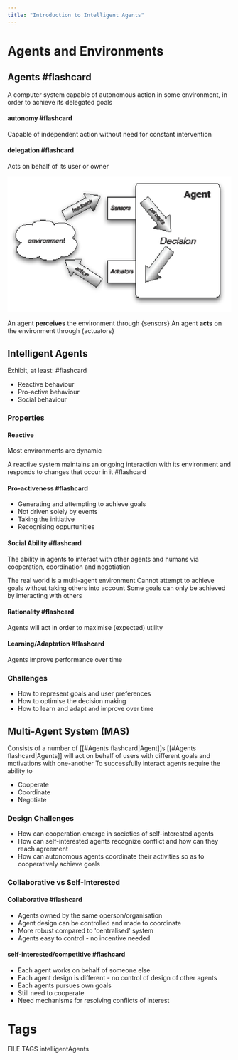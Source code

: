 ```yaml
---
title: "Introduction to Intelligent Agents"
---
```


# Agents and Environments

## Agents #flashcard
A computer system capable of autonomous action in some environment, in order to achieve its delegated goals

#### autonomy #flashcard 
Capable of independent action without need for constant intervention

#### delegation #flashcard 
Acts on behalf of its user or owner

![|400](notes/Intelligent%20Agents/Images/Pasted%20image%2020221007150609.png)

An agent **perceives** the environment through {sensors}
An agent **acts** on the environment through {actuators}

## Intelligent Agents

Exhibit, at least: #flashcard 
- Reactive behaviour
- Pro-active behaviour
- Social behaviour

### Properties

#### Reactive
Most environments are dynamic

A reactive system maintains an ongoing interaction with its environment and responds to changes that occur in it #flashcard 

#### Pro-activeness #flashcard 
- Generating and attempting to achieve goals
- Not driven solely by events
- Taking the initiative
- Recognising oppurtunities

#### Social Ability #flashcard 
The ability in agents to interact with other agents and humans via cooperation, coordination and negotiation

The real world is a multi-agent environment
Cannot attempt to achieve goals without taking others into account
Some goals can only be achieved by interacting with others

#### Rationality #flashcard 
Agents will act in order to maximise (expected) utility

#### Learning/Adaptation #flashcard 
Agents improve performance over time

### Challenges
- How to represent goals and user preferences
- How to optimise the decision making
- How to learn and adapt and improve over time

## Multi-Agent System (MAS)
Consists of a number of [[#Agents flashcard|Agent]]s
[[#Agents flashcard|Agents]] will act on behalf of users with different goals and motivations with one-another
To successfully interact agents require the ability to
- Cooperate
- Coordinate
- Negotiate

### Design Challenges
- How can cooperation emerge in societies of self-interested agents
- How can self-interested agents recognize conflict and how can they reach agreement
- How can autonomous agents coordinate their activities so as to cooperatively achieve goals

### Collaborative vs Self-Interested

#### Collaborative #flashcard 
- Agents owned by the same operson/organisation
- Agent design can be controlled and made to coordinate
- More robust compared to 'centralised' system
- Agents easy to control - no incentive needed

#### self-interested/competitive #flashcard 
- Each agent works on behalf of someone else
- Each agent design is different - no control of design of other agents
- Each agents pursues own goals
- Still need to cooperate
- Need mechanisms for resolving conflicts of interest




# Tags
FILE TAGS intelligentAgents